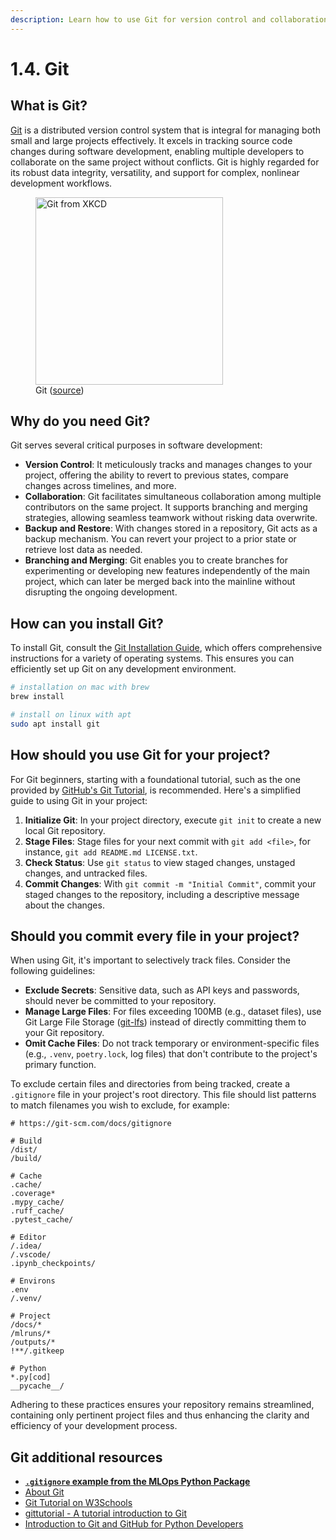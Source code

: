 ```yaml
---
description: Learn how to use Git for version control and collaboration in MLOps projects, enabling you to track changes, revert to previous versions, and work with others effectively.
---
```


# 1.4. Git

## What is Git?

[Git](https://git-scm.com/) is a distributed version control system that is integral for managing both small and large projects effectively. It excels in tracking source code changes during software development, enabling multiple developers to collaborate on the same project without conflicts. Git is highly regarded for its robust data integrity, versatility, and support for complex, nonlinear development workflows.

<figure markdown="span">
  <img src="https://imgs.xkcd.com/comics/git_2x.png" alt="Git from XKCD" width=300" />
  <figcaption>Git (<a href="https://xkcd.com/1597/">source</a>)</figcaption>
</figure>

## Why do you need Git?

Git serves several critical purposes in software development:

- **Version Control**: It meticulously tracks and manages changes to your project, offering the ability to revert to previous states, compare changes across timelines, and more.
- **Collaboration**: Git facilitates simultaneous collaboration among multiple contributors on the same project. It supports branching and merging strategies, allowing seamless teamwork without risking data overwrite.
- **Backup and Restore**: With changes stored in a repository, Git acts as a backup mechanism. You can revert your project to a prior state or retrieve lost data as needed.
- **Branching and Merging**: Git enables you to create branches for experimenting or developing new features independently of the main project, which can later be merged back into the mainline without disrupting the ongoing development.

## How can you install Git?

To install Git, consult the [Git Installation Guide](https://git-scm.com/book/en/v2/Getting-Started-Installing-Git), which offers comprehensive instructions for a variety of operating systems. This ensures you can efficiently set up Git on any development environment.

```bash
# installation on mac with brew
brew install

# install on linux with apt
sudo apt install git
```

## How should you use Git for your project?

For Git beginners, starting with a foundational tutorial, such as the one provided by [GitHub's Git Tutorial](https://docs.github.com/en/get-started/using-git/about-git), is recommended. Here's a simplified guide to using Git in your project:

1. **Initialize Git**: In your project directory, execute `git init` to create a new local Git repository.
2. **Stage Files**: Stage files for your next commit with `git add <file>`, for instance, `git add README.md LICENSE.txt`.
3. **Check Status**: Use `git status` to view staged changes, unstaged changes, and untracked files.
4. **Commit Changes**: With `git commit -m "Initial Commit"`, commit your staged changes to the repository, including a descriptive message about the changes.

## Should you commit every file in your project?

When using Git, it's important to selectively track files. Consider the following guidelines:

- **Exclude Secrets**: Sensitive data, such as API keys and passwords, should never be committed to your repository.
- **Manage Large Files**: For files exceeding 100MB (e.g., dataset files), use Git Large File Storage ([git-lfs](https://git-lfs.github.com/)) instead of directly committing them to your Git repository.
- **Omit Cache Files**: Do not track temporary or environment-specific files (e.g., `.venv`, `poetry.lock`, log files) that don't contribute to the project's primary function.

To exclude certain files and directories from being tracked, create a `.gitignore` file in your project's root directory. This file should list patterns to match filenames you wish to exclude, for example:

```text
# https://git-scm.com/docs/gitignore

# Build
/dist/
/build/

# Cache
.cache/
.coverage*
.mypy_cache/
.ruff_cache/
.pytest_cache/

# Editor
/.idea/
/.vscode/
.ipynb_checkpoints/

# Environs
.env
/.venv/

# Project
/docs/*
/mlruns/*
/outputs/*
!**/.gitkeep

# Python
*.py[cod]
__pycache__/
```

Adhering to these practices ensures your repository remains streamlined, containing only pertinent project files and thus enhancing the clarity and efficiency of your development process.

## Git additional resources

- **[`.gitignore` example from the MLOps Python Package](https://github.com/fmind/mlops-python-package/blob/main/.gitignore)**
- [About Git](https://docs.github.com/en/get-started/using-git/about-git)
- [Git Tutorial on W3Schools](https://www.w3schools.com/git/)
- [gittutorial - A tutorial introduction to Git](https://git-scm.com/docs/gittutorial)
- [Introduction to Git and GitHub for Python Developers](https://realpython.com/python-git-github-intro/)
